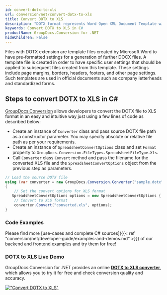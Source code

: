 ```yaml
---
id: convert-dotx-to-xls
url: conversion/net/convert-dotx-to-xls
title: Convert DOTX to XLS
description: "DOTX format represents Word Open XML Document Template with .dotx extension. Learn how to convert DOTX to XLS file programmatically in C# language using GroupDocs.Conversion for .NET library."
keywords: Convert DOTX to XLS in C#
productName: GroupDocs.Conversion for .NET
hideChildren: False
---
```


Files with DOTX extension are template files created by Microsoft Word to have pre-formatted settings for a generation of further DOCX files. A template file is created in order to have specific user settings that should be applied to subsequent files created from this template. These settings include page margins, borders, headers, footers, and other page settings. Such templates are used in official documents such as company letterheads and standardized forms.

## Steps to convert DOTX to XLS in C#

[GroupDocs.Conversion](https://products.groupdocs.com/conversion/net) allows developers to convert the DOTX file to XLS format in an easy and intuitive way just using a few lines of code as described below:

* Create an instance of `Converter` class and pass source DOTX file path as a constructor parameter. You may specify absolute or relative file path as per your requirements. 
* Create an instance of `SpreadsheetConvertOptions` class and set `Format` property to `GroupDocs.Conversion.FileTypes.SpreadsheetFileType.Xls`.
* Call `Converter` class `Convert` method and pass the filename for the converted XLS file and the `SpreadsheetConvertOptions` object from the previous step as parameters.

```csharp
// Load the source DOTX file
using (var converter = new GroupDocs.Conversion.Converter("sample.dotx"))
{
    // Set the convert options for XLS format
   SpreadsheetConvertOptions options = new SpreadsheetConvertOptions { Format = GroupDocs.Conversion.FileTypes.SpreadsheetFileType.Xls };
    // Convert to XLS format
    converter.Convert("converted.xls", options);
}
```

### Code Examples

Please find more [use-cases and complete C# sources]({{< ref "conversion/net/developer-guide/examples-and-demos.md" >}}) of our backend and frontend examples and try them for free!

### DOTX to XLS Live Demo

GroupDocs.Conversion for .NET provides an online [**DOTX to XLS converter**](https://products.groupdocs.app/conversion/dotx-to-xls), which allows you to try it for free and check conversion quality and accuracy.

[!["Convert DOTX to XLS"](conversion/net/images/convert-to-xls/convert-dotx-to-xls.png)](https://products.groupdocs.app/conversion/dotx-to-xls)
